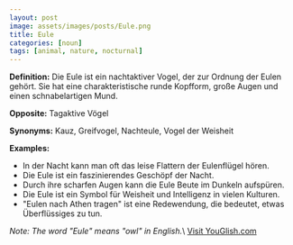 ```yaml
---
layout: post
image: assets/images/posts/Eule.png
title: Eule
categories: [noun]
tags: [animal, nature, nocturnal]
---
```


**Definition:** Die Eule ist ein nachtaktiver Vogel, der zur Ordnung der Eulen gehört. Sie hat eine charakteristische runde Kopfform, große Augen und einen schnabelartigen Mund. 

**Opposite:** Tagaktive Vögel

**Synonyms:** Kauz, Greifvogel, Nachteule, Vogel der Weisheit

**Examples:**
- In der Nacht kann man oft das leise Flattern der Eulenflügel hören.
- Die Eule ist ein faszinierendes Geschöpf der Nacht.
- Durch ihre scharfen Augen kann die Eule Beute im Dunkeln aufspüren.
- Die Eule ist ein Symbol für Weisheit und Intelligenz in vielen Kulturen.
- "Eulen nach Athen tragen" ist eine Redewendung, die bedeutet, etwas Überflüssiges zu tun.

*Note: The word "Eule" means "owl" in English.*\ <a id="yg-widget-0" class="youglish-widget" data-query="Eule" data-lang="german" data-components="8412" data-auto-start="0" data-bkg-color="theme_light" data-title="How%20to%20pronounce%20Eule%20in%20German"  rel="nofollow" href="https://youglish.com">Visit YouGlish.com</a><script async src="https://youglish.com/public/emb/widget.js" charset="utf-8"></script>
